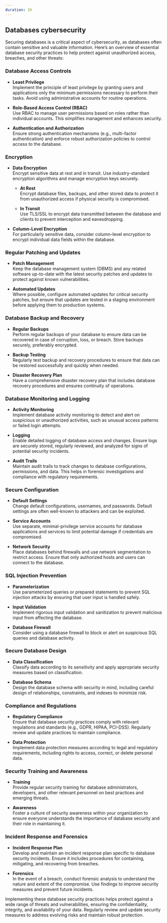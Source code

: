 ```yaml
---
duration: 1h
---
```

## Databases cybersecurity

Securing databases is a critical aspect of cybersecurity, as databases often contain sensitive and valuable information. Here’s an overview of essential database security practices to help protect against unauthorized access, breaches, and other threats:

### **Database Access Controls**

- **Least Privilege**  
  Implement the principle of least privilege by granting users and applications only the minimum permissions necessary to perform their tasks. Avoid using administrative accounts for routine operations.

- **Role-Based Access Control (RBAC)**  
  Use RBAC to manage user permissions based on roles rather than individual accounts. This simplifies management and enhances security.

- **Authentication and Authorization**  
  Ensure strong authentication mechanisms (e.g., multi-factor authentication) and enforce robust authorization policies to control access to the database.

### **Encryption**

- **Data Encryption**  
  Encrypt sensitive data at rest and in transit. Use industry-standard encryption algorithms and manage encryption keys securely.

  - **At Rest**  
    Encrypt database files, backups, and other stored data to protect it from unauthorized access if physical security is compromised.

  - **In Transit**  
    Use TLS/SSL to encrypt data transmitted between the database and clients to prevent interception and eavesdropping.

- **Column-Level Encryption**  
  For particularly sensitive data, consider column-level encryption to encrypt individual data fields within the database.

### **Regular Patching and Updates**

- **Patch Management**  
  Keep the database management system (DBMS) and any related software up-to-date with the latest security patches and updates to protect against known vulnerabilities.

- **Automated Updates**  
  Where possible, configure automated updates for critical security patches, but ensure that updates are tested in a staging environment before applying them to production systems.

### **Database Backup and Recovery**

- **Regular Backups**  
  Perform regular backups of your database to ensure data can be recovered in case of corruption, loss, or breach. Store backups securely, preferably encrypted.

- **Backup Testing**  
  Regularly test backup and recovery procedures to ensure that data can be restored successfully and quickly when needed.

- **Disaster Recovery Plan**  
  Have a comprehensive disaster recovery plan that includes database recovery procedures and ensures continuity of operations.

### **Database Monitoring and Logging**

- **Activity Monitoring**  
  Implement database activity monitoring to detect and alert on suspicious or unauthorized activities, such as unusual access patterns or failed login attempts.

- **Logging**  
  Enable detailed logging of database access and changes. Ensure logs are securely stored, regularly reviewed, and analyzed for signs of potential security incidents.

- **Audit Trails**  
  Maintain audit trails to track changes to database configurations, permissions, and data. This helps in forensic investigations and compliance with regulatory requirements.

### **Secure Configuration**

- **Default Settings**  
  Change default configurations, usernames, and passwords. Default settings are often well-known to attackers and can be exploited.

- **Service Accounts**  
  Use separate, minimal-privilege service accounts for database applications and services to limit potential damage if credentials are compromised.

- **Network Security**  
  Place databases behind firewalls and use network segmentation to restrict access. Ensure that only authorized hosts and users can connect to the database.

### **SQL Injection Prevention**

- **Parameterization**  
  Use parameterized queries or prepared statements to prevent SQL injection attacks by ensuring that user input is handled safely.

- **Input Validation**  
  Implement rigorous input validation and sanitization to prevent malicious input from affecting the database.

- **Database Firewall**  
  Consider using a database firewall to block or alert on suspicious SQL queries and database activity.

### **Secure Database Design**

- **Data Classification**  
  Classify data according to its sensitivity and apply appropriate security measures based on classification.

- **Database Schema**  
  Design the database schema with security in mind, including careful design of relationships, constraints, and indexes to minimize risk.

### **Compliance and Regulations**

- **Regulatory Compliance**  
  Ensure that database security practices comply with relevant regulations and standards (e.g., GDPR, HIPAA, PCI-DSS). Regularly review and update practices to maintain compliance.

- **Data Protection**  
  Implement data protection measures according to legal and regulatory requirements, including rights to access, correct, or delete personal data.

### **Security Training and Awareness**

- **Training**  
  Provide regular security training for database administrators, developers, and other relevant personnel on best practices and emerging threats.

- **Awareness**  
  Foster a culture of security awareness within your organization to ensure everyone understands the importance of database security and their role in maintaining it.

### **Incident Response and Forensics**

- **Incident Response Plan**  
  Develop and maintain an incident response plan specific to database security incidents. Ensure it includes procedures for containing, mitigating, and recovering from breaches.

- **Forensics**  
  In the event of a breach, conduct forensic analysis to understand the nature and extent of the compromise. Use findings to improve security measures and prevent future incidents.

Implementing these database security practices helps protect against a wide range of threats and vulnerabilities, ensuring the confidentiality, integrity, and availability of your data. Regularly review and update security measures to address evolving risks and maintain robust protection.